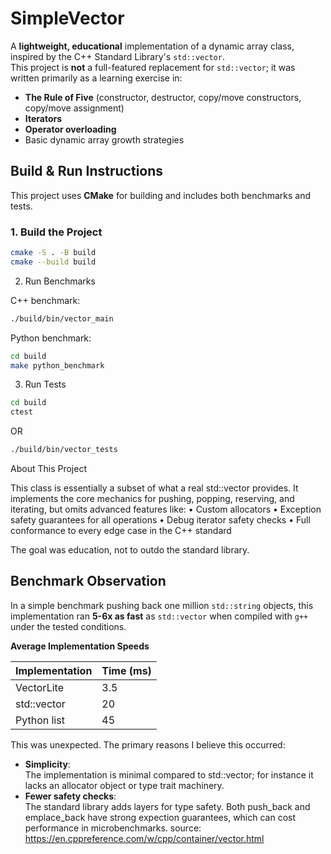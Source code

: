 # SimpleVector

A **lightweight, educational** implementation of a dynamic array class, inspired by the C++ Standard Library's `std::vector`.  
This project is **not** a full-featured replacement for `std::vector`; it was written primarily as a learning exercise in:

- **The Rule of Five** (constructor, destructor, copy/move constructors, copy/move assignment)
- **Iterators**
- **Operator overloading**
- Basic dynamic array growth strategies

## Build & Run Instructions

This project uses **CMake** for building and includes both benchmarks and tests.

### 1. Build the Project
```bash
cmake -S . -B build
cmake --build build
```
2. Run Benchmarks

C++ benchmark:
```bash
./build/bin/vector_main
```
Python benchmark:
```bash
cd build
make python_benchmark
```
3. Run Tests
```bash
cd build
ctest
```
OR
```bash
./build/bin/vector_tests
```

About This Project

This class is essentially a subset of what a real std::vector provides. It implements the core mechanics for pushing, popping, reserving, and iterating, but omits advanced features like:
	•	Custom allocators
	•	Exception safety guarantees for all operations
	•	Debug iterator safety checks
	•	Full conformance to every edge case in the C++ standard

The goal was education, not to outdo the standard library.

## Benchmark Observation

In a simple benchmark pushing back one million `std::string` objects, this implementation ran **5-6x as fast** as `std::vector` when compiled with `g++` under the tested conditions.

**Average Implementation Speeds**

| Implementation  | Time (ms) |
|-----------------|-----------|
| VectorLite      | 3.5       |
| std::vector     | 20        |
| Python list     | 45        |

This was unexpected. The primary reasons I believe this occurred:

- **Simplicity**:  
  The implementation is minimal compared to std::vector; for instance it lacks an allocator object or type trait machinery.
- **Fewer safety checks**:  
  The standard library adds layers for type safety. Both push_back and emplace_back have strong expection guarantees, which can cost performance in microbenchmarks.
  source: https://en.cppreference.com/w/cpp/container/vector.html
